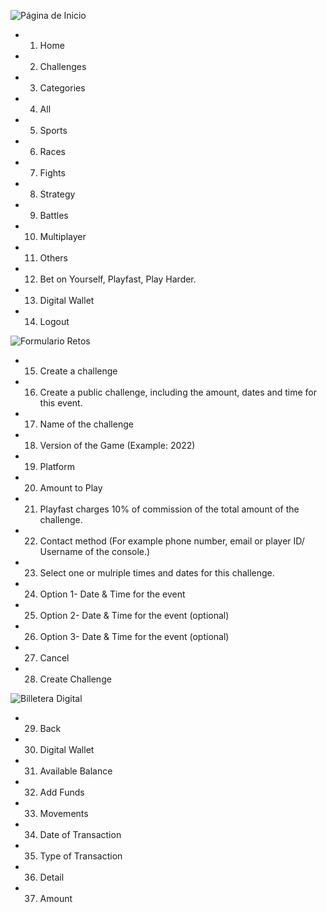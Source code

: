 ![Página de Inicio](https://i.ibb.co/hVT7gvB/PF.jpg)
- 1. Home
- 2. Challenges
- 3. Categories
- 4. All
- 5. Sports
- 6. Races
- 7. Fights
- 8. Strategy
- 9. Battles
- 10. Multiplayer
- 11. Others
- 12. Bet on Yourself, Playfast, Play Harder.
- 13. Digital Wallet
- 14. Logout

![Formulario Retos](https://i.ibb.co/gSbpGsN/PF2.jpg)
- 15. Create a challenge
- 16. Create a public challenge, including the amount, dates and time for this event.
- 17. Name of the challenge
- 18. Version of the Game (Example: 2022)
- 19. Platform
- 20. Amount to Play
- 21. Playfast charges 10% of commission of the total amount of the challenge.
- 22. Contact method (For example phone number, email or player ID/ Username of the console.)
- 23. Select one or mulriple times and dates for this challenge.
- 24. Option 1- Date & Time for the event
- 25. Option 2- Date & Time for the event (optional)
- 26. Option 3- Date & Time for the event (optional)
- 27. Cancel 
- 28. Create Challenge

![Billetera Digital](https://i.ibb.co/pxLf7Dw/PF3.jpg)
- 29. Back
- 30. Digital Wallet
- 31. Available Balance
- 32. Add Funds
- 33. Movements
- 34. Date of Transaction
- 35. Type of Transaction
- 36. Detail
- 37. Amount 
